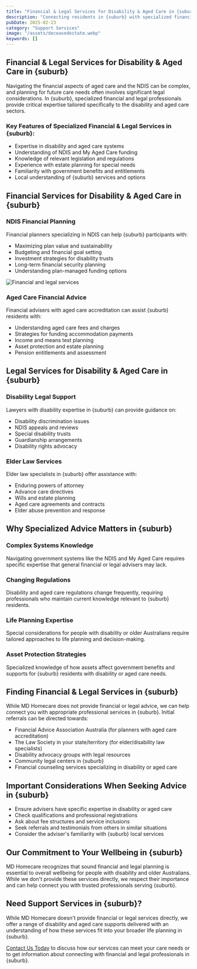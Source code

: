 ```yaml
---
title: "Financial & Legal Services for Disability & Aged Care in {suburb}"
description: "Connecting residents in {suburb} with specialized financial and legal professionals who understand the complexities of disability and aged care planning."
pubDate: 2025-02-23
category: "Support Services"
image: "/assets/deceasedestate.webp"
keywords: []
---
```


## Financial & Legal Services for Disability & Aged Care in {suburb}

Navigating the financial aspects of aged care and the NDIS can be complex, and planning for future care needs often involves significant legal considerations. In {suburb}, specialized financial and legal professionals provide critical expertise tailored specifically to the disability and aged care sectors.

### Key Features of Specialized Financial & Legal Services in {suburb}:

- Expertise in disability and aged care systems
- Understanding of NDIS and My Aged Care funding
- Knowledge of relevant legislation and regulations
- Experience with estate planning for special needs
- Familiarity with government benefits and entitlements
- Local understanding of {suburb} services and options

## Financial Services for Disability & Aged Care in {suburb}

### NDIS Financial Planning

Financial planners specializing in NDIS can help {suburb} participants with:

- Maximizing plan value and sustainability
- Budgeting and financial goal setting
- Investment strategies for disability trusts
- Long-term financial security planning
- Understanding plan-managed funding options

![Financial and legal services](/assets/deceasedestate.webp)

### Aged Care Financial Advice

Financial advisers with aged care accreditation can assist {suburb} residents with:

- Understanding aged care fees and charges
- Strategies for funding accommodation payments
- Income and means test planning
- Asset protection and estate planning
- Pension entitlements and assessment

## Legal Services for Disability & Aged Care in {suburb}

### Disability Legal Support

Lawyers with disability expertise in {suburb} can provide guidance on:

- Disability discrimination issues
- NDIS appeals and reviews
- Special disability trusts
- Guardianship arrangements
- Disability rights advocacy

### Elder Law Services

Elder law specialists in {suburb} offer assistance with:

- Enduring powers of attorney
- Advance care directives
- Wills and estate planning
- Aged care agreements and contracts
- Elder abuse prevention and response

## Why Specialized Advice Matters in {suburb}

### Complex Systems Knowledge

Navigating government systems like the NDIS and My Aged Care requires specific expertise that general financial or legal advisers may lack.

### Changing Regulations

Disability and aged care regulations change frequently, requiring professionals who maintain current knowledge relevant to {suburb} residents.

### Life Planning Expertise

Special considerations for people with disability or older Australians require tailored approaches to life planning and decision-making.

### Asset Protection Strategies

Specialized knowledge of how assets affect government benefits and supports for {suburb} residents with disability or aged care needs.

## Finding Financial & Legal Services in {suburb}

While MD Homecare does not provide financial or legal advice, we can help connect you with appropriate professional services in {suburb}. Initial referrals can be directed towards:

- Financial Advice Association Australia (for planners with aged care accreditation)
- The Law Society in your state/territory (for elder/disability law specialists)
- Disability advocacy groups with legal resources
- Community legal centers in {suburb}
- Financial counseling services specializing in disability or aged care

## Important Considerations When Seeking Advice in {suburb}

- Ensure advisers have specific expertise in disability or aged care
- Check qualifications and professional registrations
- Ask about fee structures and service inclusions
- Seek referrals and testimonials from others in similar situations
- Consider the adviser's familiarity with {suburb} local services

## Our Commitment to Your Wellbeing in {suburb}

MD Homecare recognizes that sound financial and legal planning is essential to overall wellbeing for people with disability and older Australians. While we don't provide these services directly, we respect their importance and can help connect you with trusted professionals serving {suburb}.

## Need Support Services in {suburb}?

While MD Homecare doesn't provide financial or legal services directly, we offer a range of disability and aged care supports delivered with an understanding of how these services fit into your broader life planning in {suburb}.

[Contact Us Today](/contact) to discuss how our services can meet your care needs or to get information about connecting with financial and legal professionals in {suburb}. 